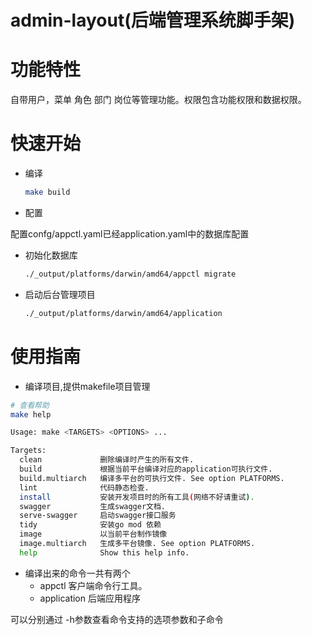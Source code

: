 # admin-layout(后端管理系统脚手架)


# 功能特性

自带用户，菜单 角色 部门 岗位等管理功能。权限包含功能权限和数据权限。


# 快速开始

* 编译

    ```bash
    make build
    ```
  
* 配置

配置confg/appctl.yaml已经application.yaml中的数据库配置

* 初始化数据库

    ```bash
    ./_output/platforms/darwin/amd64/appctl migrate
    ```


* 启动后台管理项目
  
    ```bash
    ./_output/platforms/darwin/amd64/application 
    ```


# 使用指南

* 编译项目,提供makefile项目管理
```bash
# 查看帮助
make help

Usage: make <TARGETS> <OPTIONS> ...

Targets:
  clean             删除编译时产生的所有文件.
  build             根据当前平台编译对应的application可执行文件.
  build.multiarch   编译多平台的可执行文件. See option PLATFORMS.
  lint              代码静态检查.
  install           安装开发项目时的所有工具(网络不好请重试).
  swagger           生成swagger文档.
  serve-swagger     启动swagger接口服务
  tidy              安装go mod 依赖
  image             以当前平台制作镜像
  image.multiarch   生成多平台镜像. See option PLATFORMS.
  help              Show this help info.

```

* 编译出来的命令一共有两个
  * appctl  客户端命令行工具。
  * application 后端应用程序
    
可以分别通过 -h参数查看命令支持的选项参数和子命令


